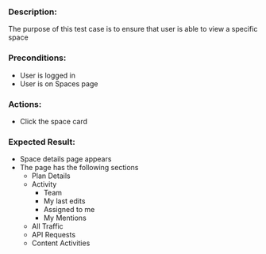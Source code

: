 ### Description:
The purpose of this test case is to ensure that user is able to view a specific space

### Preconditions:

- User is logged in
- User is on Spaces page

### Actions:

- Click the space card

### Expected Result:

- Space details page appears
- The page has the following sections
  - Plan Details
  - Activity
    - Team
    - My last edits
    - Assigned to me
    - My Mentions
  - All Traffic
  - API Requests
  - Content Activities 

